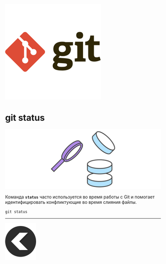 [![back](/img/git-svgrepo-com.svg)](./readme.md) 
# **git status**

![status](/img/status.svg)

Команда **`status`** часто используется во время работы с Git и помогает идентифицировать конфликтующие во время слияния файлы.


```
git status
```
---
[![back](/img/left-arrow-back-svgrepo-com.svg)](./readme.md)

